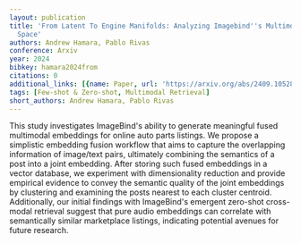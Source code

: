 ```yaml
---
layout: publication
title: 'From Latent To Engine Manifolds: Analyzing Imagebind''s Multimodal Embedding
  Space'
authors: Andrew Hamara, Pablo Rivas
conference: Arxiv
year: 2024
bibkey: hamara2024from
citations: 0
additional_links: [{name: Paper, url: 'https://arxiv.org/abs/2409.10528'}]
tags: [Few-shot & Zero-shot, Multimodal Retrieval]
short_authors: Andrew Hamara, Pablo Rivas
---
```

This study investigates ImageBind's ability to generate meaningful fused
multimodal embeddings for online auto parts listings. We propose a simplistic
embedding fusion workflow that aims to capture the overlapping information of
image/text pairs, ultimately combining the semantics of a post into a joint
embedding. After storing such fused embeddings in a vector database, we
experiment with dimensionality reduction and provide empirical evidence to
convey the semantic quality of the joint embeddings by clustering and examining
the posts nearest to each cluster centroid. Additionally, our initial findings
with ImageBind's emergent zero-shot cross-modal retrieval suggest that pure
audio embeddings can correlate with semantically similar marketplace listings,
indicating potential avenues for future research.